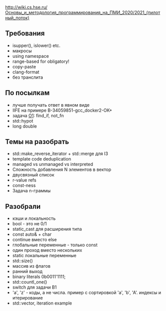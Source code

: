 http://wiki.cs.hse.ru/Основы_и_методология_программирования_на_ПМИ_2020/2021_(пилотный_поток)

## Требования

- isupper(), islower() etc.
- макросы
- using namespace
- range-based for obligatory!
- copy-paste
- clang-format
- без транслита

## По посылкам 

- лучше получать ответ в явном виде
- IIFE на примере B-34059851-gcc_docker2-OK+
- задача [О1](https://contest.yandex.ru/contest/19571/problems/O/): find_if, not_fn
- std::hypot
- long double

## Темы на разобрать

- std::make_reverse_iterator + std::merge для I3
- template code deduplication
- managed vs unmanaged vs interpreted
- Сложность добавления N элементов в вектор
- двусвязный список
- r-value refs
- const-ness
- Задача n-граммы
 
## Разобрали

- кэши и локальность
- bool - это не 0/1
- static_cast для расширения типа
- const auto& + char
- continue вместо else
- глобальные переменные - только const
- один проход вместо нескольких
- static локальные переменные
- std::size()
- массив из флагов
- ранний выход
- binary literals 0b0011'1111;
- std::countl_one()
- switch для задачи B1
- 'a', 'z' - коды, а не числа. пример с сортировкой 'a', 'b', 'A'. индексы и итерирование
- std::vector<bool>, iteration example
